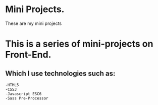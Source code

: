# Mini Projects.
  These are my mini projects 
 # This is a series of mini-projects on Front-End.
 ## Which I use technologies such as:
    -HTML5
    -CSS3
    -Javascript ESC6
    -Sass Pre-Processor
